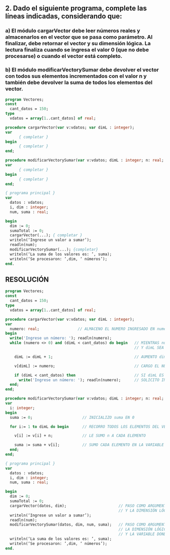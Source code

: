## 2. Dado el siguiente programa, complete las líneas indicadas, considerando que:
### a) El módulo cargarVector debe leer números reales y almacenarlos en el vector que se pasa como parámetro. Al finalizar, debe retornar el vector y su dimensión lógica. La lectura finaliza cuando se ingresa el valor 0 (que no debe procesarse) o cuando el vector está completo.
### b) El módulo modificarVectorySumar debe devolver el vector con todos sus elementos incrementados con el valor n y también debe devolver la suma de todos los elementos del vector.
```pascal
program Vectores;
const
  cant_datos = 150;
type
  vdatos = array[1..cant_datos] of real;

procedure cargarVector(var v:vdatos; var dimL : integer);
var
      { completar }
begin
      { completar }
end;

procedure modificarVectorySumar(var v:vdatos; dimL : integer; n: real; var suma: real);
var
      { completar }
begin
      { completar }
end;

{ programa principal }
var
  datos : vdatos;
  i, dim : integer;
  num, suma : real;

begin
  dim := 0;
  sumaTotal := 0;
  cargarVector(...); { completar }
  writeln(‘Ingrese un valor a sumar’);
  readln(num);
  modificarVectorySumar(...); {completar}
  writeln(‘La suma de los valores es: ’, suma);
  writeln(‘Se procesaron: ’,dim, ‘ números’);
end.
```
## RESOLUCIÓN
```pascal
program Vectores;
const
  cant_datos = 150;
type
  vdatos = array[1..cant_datos] of real;

procedure cargarVector(var v:vdatos; var dimL : integer);
var
  numero: real;                 // ALMACENO EL NUMERO INGRESADO EN numero
begin
  write('Ingrese un número: '); readln(numero);
  while (numero <> 0) and (dimL < cant_datos) do begin   // MIENTRAS numero SEA DISTINTO DE 0
                                                         // Y dimL SEA MENOR QUE cant_datos

    dimL := dimL + 1;                                    // AUMENTO dimL

    v[dimL] := numero;                                   // CARGO EL NUMERO EN EL VECTOR

    if (dimL < cant_datos) then                          // SI dimL ES MENOR QUE LA DIMENSION FISICA
      write('Ingrese un número: '); readln(numero);      // SOLICITO INGRESAR OTRO NUMERO
  end;
end;

procedure modificarVectorySumar(var v:vdatos; dimL : integer; n: real; var suma: real);
var
  i: integer;
begin
  suma := 0;                      // INICIALIZO suma EN 0

  for i:= 1 to dimL do begin      // RECORRO TODOS LOS ELEMENTOS DEL VECTOR

    v[i] := v[i] + n;             // LE SUMO n A CADA ELEMENTO

    suma := suma + v[i];          // SUMO CADA ELEMENTO EN LA VARIABLE suma
  end;
end;

{ programa principal }
var
  datos : vdatos;
  i, dim : integer;
  num, suma : real;

begin
  dim := 0;
  sumaTotal := 0;
  cargarVector(datos, dim);                       // PASO COMO ARGUMENTOS EL VECTOR(datos)
                                                  // Y LA DIMENSIÓN LÓGICA(dim)
  writeln(‘Ingrese un valor a sumar’);
  readln(num);
  modificarVectorySumar(datos, dim, num, suma);   // PASO COMO ARGUMENTOS EL VECTOR(datos)
                                                  // LA DIMENSIÓN LÓGICA(dim), EL NUMERO A SUMAR(num)
                                                  // Y LA VARIABLE DONDE ALMACENAR LA SUMA TOTAL(suma)
  writeln(‘La suma de los valores es: ’, suma);
  writeln(‘Se procesaron: ’,dim, ‘ números’);
end.
```